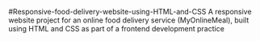 #Responsive-food-delivery-website-using-HTML-and-CSS
A responsive website project for an online food delivery service (MyOnlineMeal), built using HTML and CSS as part of a frontend development practice
